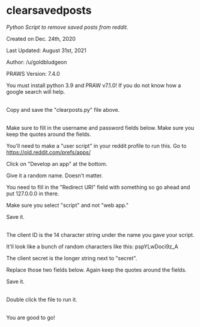 # clearsavedposts
*Python Script to remove saved posts from reddit.*


Created on Dec. 24th, 2020

Last Updated: August 31st, 2021

Author: /u/goldbludgeon

PRAWS Version: 7.4.0

You must install python 3.9 and PRAW v7.1.0! If you do not know how a google search will help.<br/><br/>

Copy and save the "clearposts.py" file above.<br/><br/>

Make sure to fill in the username and password fields below. Make sure you keep the quotes around the fields.

You'll need to make a "user script" in your reddit profile to run this.
Go to https://old.reddit.com/prefs/apps/

Click on "Develop an app" at the bottom.

Give it a random name. Doesn't matter.

You need to fill in the "Redirect URI" field with something so go ahead and put 127.0.0.0 in there.

Make sure you select "script" and not "web app."

Save it. <br/><br/>

The client ID is the 14 character string under the name you gave your script.

It'll look like a bunch of random characters like this: pspYLwDoci9z_A

The client secret is the longer string next to "secret".

Replace those two fields below. Again keep the quotes around the fields.

Save it.<br/><br/>

Double click the file to run it.<br/><br/>

You are good to go!
